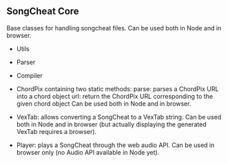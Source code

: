 SongCheat Core
--------------

Base classes for handling songcheat files. Can be used both in Node and in browser.

* Utils

* Parser

* Compiler

* ChordPix containing two static methods:
  parse: parses a ChordPix URL into a chord object
  url: return the ChordPix URL corresponding to the given chord object
Can be used both in Node and in browser.

* VexTab: allows converting a SongCheat to a VexTab string.
Can be used both in Node and in browser (but actually displaying the generated VexTab requires a browser).

* Player: plays a SongCheat through the web audio API.
Can be used in browser only (no Audio API available in Node yet).
